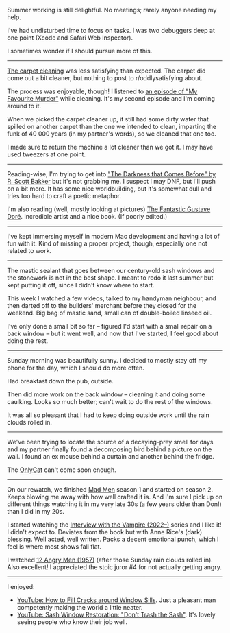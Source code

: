 Summer working is still delightful. No meetings; rarely anyone needing my help.

I've had undisturbed time to focus on tasks. I was two debuggers deep at one point (Xcode and Safari Web Inspector).

I sometimes wonder if I should pursue more of this.


---

[The carpet cleaning](/weeknotes/2023-w26#carpet-cleaner) was less satisfying than expected. The carpet did come out a bit cleaner, but nothing to post to r/oddlysatisfying about.

The process was enjoyable, though! I listened to [an episode of "My Favourite Murder"](https://myfavoritemurder.com/129-coincidence-island/) while cleaning. It's my second episode and I'm coming around to it.

When we picked the carpet cleaner up, it still had some dirty water that spilled on another carpet than the one we intended to clean, imparting the funk of 40 000 years (in my partner's words), so we cleaned that one too.

I made sure to return the machine a lot cleaner than we got it. I may have used tweezers at one point.

---

Reading-wise, I'm trying to get into ["The Darkness that Comes Before" by R. Scott Bakker]((https://www.goodreads.com/book/show/301538.The_Darkness_That_Comes_Before)) but it's not grabbing me. I suspect I may DNF, but I'll push on a bit more. It has some nice worldbuilding, but it's somewhat dull and tries too hard to craft a poetic metaphor.

I'm also reading (well, mostly looking at pictures) [The Fantastic Gustave Doré](https://www.goodreads.com/book/show/63112445-fantastico-gustave-dor). Incredible artist and a nice book. (If poorly edited.)

---

I've kept immersing myself in modern Mac development and having a lot of fun with it. Kind of missing a proper project, though, especially one not related to work.

---

The mastic sealant that goes between our century-old sash windows and the stonework is not in the best shape. I meant to redo it last summer but kept putting it off, since I didn't know where to start.

This week I watched a few videos, talked to my handyman neighbour, and then darted off to the builders' merchant before they closed for the weekend. Big bag of mastic sand, small can of double-boiled linseed oil.

I've only done a small bit so far – figured I'd start with a small repair on a back window – but it went well, and now that I've started, I feel good about doing the rest.

---

Sunday morning was beautifully sunny. I decided to mostly stay off my phone for the day, which I should do more often.

Had breakfast down the pub, outside.

Then did more work on the back window – cleaning it and doing some caulking. Looks so much better; can't wait to do the rest of the windows.

It was all so pleasant that I had to keep doing outside work until the rain clouds rolled in.

---

We've been trying to locate the source of a decaying-prey smell for days and my partner finally found a decomposing bird behind a picture on the wall. I found an ex mouse behind a curtain and another behind the fridge.

The [OnlyCat](https://www.onlycat.com/) can't come soon enough.

---

On our rewatch, we finished [Mad Men](https://www.imdb.com/title/tt0804503/) season 1 and started on season 2. Keeps blowing me away with how well crafted it is. And I'm sure I pick up on different things watching it in my very late 30s (a few years older than Don!) than I did in my 20s.

I started watching the [Interview with the Vampire (2022–)](https://www.imdb.com/title/tt14921986/) series and I like it! I didn't expect to. Deviates from the book but with Anne Rice's (dark) blessing. Well acted, well written. Packs a decent emotional punch, which I feel is where most shows fall flat.

I watched [12 Angry Men (1957)](https://www.imdb.com/title/tt0050083/) (after those Sunday rain clouds rolled in). Also excellent! I appreciated the stoic juror #4 for not actually getting angry.

---

I enjoyed:

- [YouTube: How to Fill Cracks around Window Sills](https://www.youtube.com/watch?v=ggvQcXnrWAY&ab_channel=GosforthHandyman). Just a pleasant man competently making the world a little neater.
- [YouTube: Sash Window Restoration: "Don't Trash the Sash"](https://www.youtube.com/watch?v=h5fhQstnHQE). It's lovely seeing people who know their job well.

